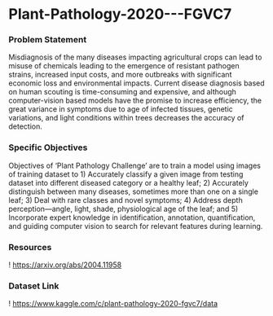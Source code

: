 # Plant-Pathology-2020---FGVC7

### Problem Statement
Misdiagnosis of the many diseases impacting agricultural crops can lead to misuse of chemicals leading to the emergence of resistant pathogen strains, increased input costs, and more outbreaks with significant economic loss and environmental impacts. Current disease diagnosis based on human scouting is time-consuming and expensive, and although computer-vision based models have the promise to increase efficiency, the great variance in symptoms due to age of infected tissues, genetic variations, and light conditions within trees decreases the accuracy of detection.

### Specific Objectives
Objectives of ‘Plant Pathology Challenge’ are to train a model using images of training dataset to 1) Accurately classify a given image from testing dataset into different diseased category or a healthy leaf; 2) Accurately distinguish between many diseases, sometimes more than one on a single leaf; 3) Deal with rare classes and novel symptoms; 4) Address depth perception—angle, light, shade, physiological age of the leaf; and 5) Incorporate expert knowledge in identification, annotation, quantification, and guiding computer vision to search for relevant features during learning.

### Resources 

! https://arxiv.org/abs/2004.11958

### Dataset Link 

! https://www.kaggle.com/c/plant-pathology-2020-fgvc7/data

#
